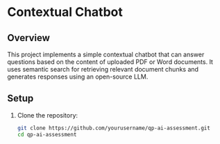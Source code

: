 # Contextual Chatbot

## Overview

This project implements a simple contextual chatbot that can answer questions based on the content of uploaded PDF or Word documents. It uses semantic search for retrieving relevant document chunks and generates responses using an open-source LLM.

## Setup

1. Clone the repository:
   ```bash
   git clone https://github.com/yourusername/qp-ai-assessment.git
   cd qp-ai-assessment